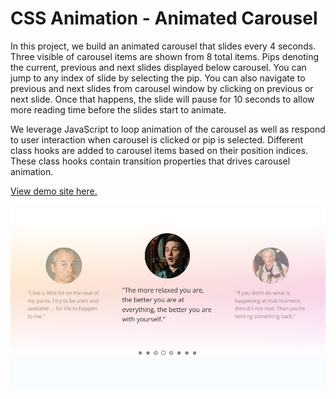 # CSS Animation - Animated Carousel

In this project, we build an animated carousel that slides every 4 seconds. Three visible of carousel items are shown from 8 total items. Pips denoting the current, previous and next slides displayed below carousel. You can jump to any index of slide by selecting the pip. You can also navigate to previous and next slides from carousel window by clicking on previous or next slide. Once that happens, the slide will pause for 10 seconds to allow more reading time before the slides start to animate.

We leverage JavaScript to loop animation of the carousel as well as respond to user interaction when carousel is clicked or pip is selected. Different class hooks are added to carousel items based on their position indices. These class hooks contain transition properties that drives carousel animation.

[View demo site here.](http://edwinchen.co/css_animation_animated_carousel/)

![Preview](screenshot.png)

